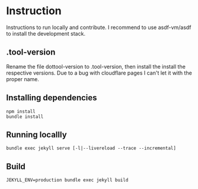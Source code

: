 # Instruction

Instructions to run locally and contribute. I recommend to use asdf-vm/asdf to install the development stack.

## .tool-version

Rename the file dottool-version to .tool-version, then install the install the respective versions. Due to a bug with cloudflare pages I can't let it with the proper name.

## Installing dependencies

```shell
npm install
bundle install
```

## Running locallly


```shell
bundle exec jekyll serve [-l|--livereload --trace --incremental]
```

## Build

```shell
JEKYLL_ENV=production bundle exec jekyll build
```
